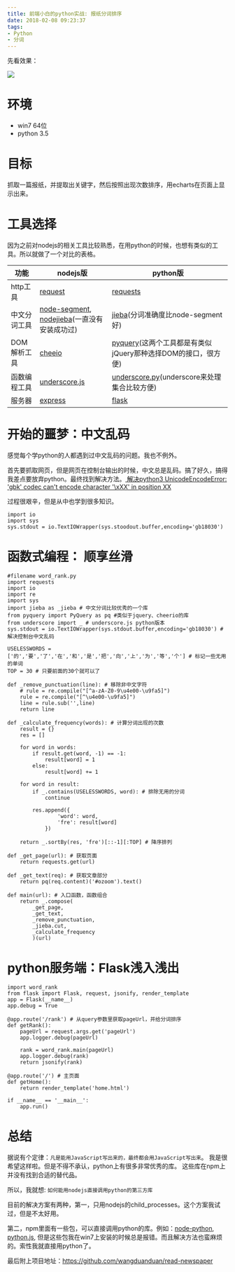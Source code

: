 ```yaml
---
title: 前端小白的python实战: 报纸分词排序
date: 2018-02-08 09:23:37
tags:
- Python
- 分词
---
```


先看效果：

![](http://p3alsaatj.bkt.clouddn.com/20180208092429_56loaY_Screenshot.jpeg)
# 环境
- win7 64位
- python 3.5

# 目标
抓取一篇报纸，并提取出关键字，然后按照出现次数排序，用echarts在页面上显示出来。

# 工具选择
因为之前对nodejs的相关工具比较熟悉，在用python的时候，也想有类似的工具。所以就做了一个对比的表格。

功能 | nodejs版 | python版
--- | --- | ---
http工具 | [request](https://github.com/request/request) | [requests](https://github.com/requests/requests)
中文分词工具 | [node-segment](https://github.com/leizongmin/node-segment), [nodejieba](https://github.com/yanyiwu/nodejieba)(一直没有安装成功过) | [jieba](https://github.com/fxsjy/jieba)(分词准确度比node-segment好)
DOM解析工具 | [cheeio](https://github.com/cheeriojs/cheerio) | [pyquery](https://github.com/gawel/pyquery)(这两个工具都是有类似jQuery那种选择DOM的接口，很方便)
函数编程工具 | [underscore.js](https://github.com/jashkenas/underscore) | [underscore.py](https://github.com/serkanyersen/underscore.py)(underscore来处理集合比较方便)
服务器 | [express](https://github.com/expressjs/express) | [flask](https://github.com/pallets/flask)

# 开始的噩梦：中文乱码
感觉每个学python的人都遇到过中文乱码的问题。我也不例外。

首先要抓取网页，但是网页在控制台输出的时候，中文总是乱码。搞了好久，搞得我差点要放弃python。最终找到解决方法。[ 解决python3 UnicodeEncodeError: 'gbk' codec can't encode character '\xXX' in position XX](http://blog.csdn.net/jim7424994/article/details/22675759)

过程很艰辛，但是从中也学到很多知识。

```
import io
import sys
sys.stdout = io.TextIOWrapper(sys.stoodout.buffer,encoding='gb18030')
```

# 函数式编程： 顺享丝滑
```
#filename word_rank.py
import requests
import io
import re
import sys
import jieba as _jieba # 中文分词比较优秀的一个库
from pyquery import PyQuery as pq #类似于jquery、cheerio的库
from underscore import _ # underscore.js python版本
sys.stdout = io.TextIOWrapper(sys.stdout.buffer,encoding='gb18030') # 解决控制台中文乱码

USELESSWORDS = ['的','要','了','在','和','是','把','向','上','为','等','个'] # 标记一些无用的单词
TOP = 30 # 只要前面的30个就可以了

def _remove_punctuation(line): # 移除非中文字符
    # rule = re.compile("[^a-zA-Z0-9\u4e00-\u9fa5]")
    rule = re.compile("[^\u4e00-\u9fa5]")
    line = rule.sub('',line)
    return line

def _calculate_frequency(words): # 计算分词出现的次数
    result = {}
    res = []

    for word in words:
        if result.get(word, -1) == -1:
            result[word] = 1
        else:
            result[word] += 1

    for word in result:
        if _.contains(USELESSWORDS, word): # 排除无用的分词
            continue

        res.append({
                'word': word,
                'fre': result[word]
            })

    return _.sortBy(res, 'fre')[::-1][:TOP] # 降序排列

def _get_page(url): # 获取页面
    return requests.get(url)

def _get_text(req): # 获取文章部分
    return pq(req.content)('#ozoom').text()

def main(url): # 入口函数，函数组合
    return _.compose(
        _get_page,
        _get_text,
        _remove_punctuation,
        _jieba.cut,
        _calculate_frequency
        )(url)

```

# python服务端：Flask浅入浅出
```
import word_rank
from flask import Flask, request, jsonify, render_template
app = Flask(__name__)
app.debug = True

@app.route('/rank') # 从query参数里获取pageUrl，并给分词排序
def getRank():
    pageUrl = request.args.get('pageUrl')
    app.logger.debug(pageUrl)

    rank = word_rank.main(pageUrl)
    app.logger.debug(rank)
    return jsonify(rank)

@app.route('/') # 主页面
def getHome():
    return render_template('home.html')

if __name__ == '__main__':
    app.run()
```

# 总结
据说有个定律：`凡是能用JavaScript写出来的，最终都会用JavaScript写出来`。 我是很希望这样啦。但是不得不承认，python上有很多非常优秀的库。
这些库在npm上并没有找到合适的替代品。

所以，我就想: `如何能用nodejs直接调用python的第三方库`

目前的解决方案有两种，第一，只用nodejs的child_processes。这个方案我试过，但是不太好用。

第二，npm里面有一些包，可以直接调用python的库。例如：[node-python](https://github.com/chrisdickinson/node-python), [python.js](https://github.com/monkeycz/python.js), 但是这些包我在win7上安装的时候总是报错。而且解决方法也蛮麻烦的。索性我就直接用python了。

最后附上项目地址：https://github.com/wangduanduan/read-newspaper


  [1]: /img/bVRLCc